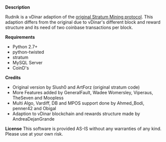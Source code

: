 **Description**

Rudnik is a vDinar adaption of the [original Stratum Mining protocol](https://github.com/Crypto-Expert/stratum-mining). This adaption differs from the original due to vDinar's different block and reward structure and its need of two coinbase transactions per block.


**Requirements**

* Python 2.7+
* python-twisted
* stratum
* MySQL Server 
* CoinD's

**Credits**

* Original version by Slush0 and ArtForz (original stratum code)
* More Features added by GeneralFault, Wadee Womersley, Viperaus, TheSeven and Moopless
* Multi Algo, Vardiff, DB and MPOS support done by Ahmed_Bodi, penner42 and Obigal
* Adaption to vDinar blockchain and rewards structure made by AndreaDejanGrande

**License**
This software is provided AS-IS without any warranties of any kind. Please use at your own risk.
